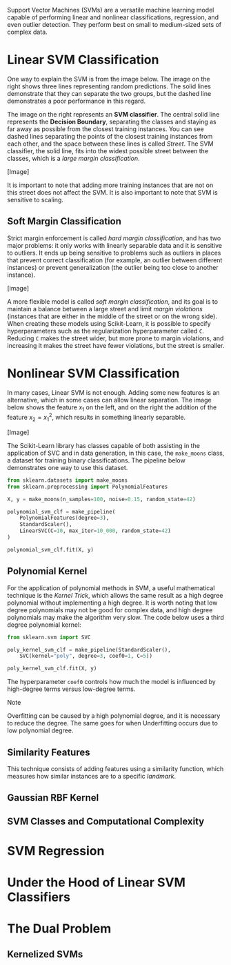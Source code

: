 Support Vector Machines (SVMs) are a versatile machine learning model capable of performing linear and nonlinear classifications, regression, and even outlier detection. They perform best on small to medium-sized sets of complex data.

# Linear SVM Classification

One way to explain the SVM is from the image below. The image on the right shows three lines representing random predictions. The solid lines demonstrate that they can separate the two groups, but the dashed line demonstrates a poor performance in this regard.

The image on the right represents an **SVM classifier**. The central solid line represents the **Decision Boundary**, separating the classes and staying as far away as possible from the closest training instances. You can see dashed lines separating the points of the closest training instances from each other, and the space between these lines is called _Street_. The SVM classifier, the solid line, fits into the widest possible street between the classes, which is a _large margin classification_.

[Image]

It is important to note that adding more training instances that are not on this street does not affect the SVM. It is also important to note that SVM is sensitive to scaling.

## Soft Margin Classification

Strict margin enforcement is called _hard margin classification_, and has two major problems: it only works with linearly separable data and it is sensitive to outliers. It ends up being sensitive to problems such as outliers in places that prevent correct classification (for example, an outlier between different instances) or prevent generalization (the outlier being too close to another instance).

[image]

A more flexible model is called _soft margin classification_, and its goal is to maintain a balance between a large street and limit _margin violations_ (instances that are either in the middle of the street or on the wrong side). When creating these models using Scikit-Learn, it is possible to specify hyperparameters such as the regularization hyperparameter called `C`. Reducing `C` makes the street wider, but more prone to margin violations, and increasing it makes the street have fewer violations, but the street is smaller.


# Nonlinear SVM Classification
In many cases, Linear SVM is not enough. Adding some new features is an alternative, which in some cases can allow linear separation. The image below shows the feature $x_{1}$ on the left, and on the right the addition of the feature $x_{2} = x_{1} ^{2}$, which results in something linearly separable.

[Image]

The Scikit-Learn library has classes capable of both assisting in the application of SVC and in data generation, in this case, the `make_moons` class, a dataset for training binary classifications. The pipeline below demonstrates one way to use this dataset.


```python
from sklearn.datasets import make_moons
from sklearn.preprocessing import PolynomialFeatures

X, y = make_moons(n_samples=100, noise=0.15, random_state=42)

polynomial_svm_clf = make_pipeline(
	PolynomialFeatures(degree=3),
	StandardScaler(),
	LinearSVC(C=10, max_iter=10_000, random_state=42)
)

polynomial_svm_clf.fit(X, y)

```

## Polynomial Kernel
For the application of polynomial methods in SVM, a useful mathematical technique is the _Kernel Trick_, which allows the same result as a high degree polynomial without implementing a high degree. It is worth noting that low degree polynomials may not be good for complex data, and high degree polynomials may make the algorithm very slow. The code below uses a third degree polynomial kernel:

```python
from sklearn.svm import SVC

poly_kernel_svm_clf = make_pipeline(StandardScaler(),
	SVC(kernel="poly", degree=3, coef0=1, C=5))

poly_kernel_svm_clf.fit(X, y)
```
 The hyperparameter `coef0` controls how much the model is influenced by high-degree terms versus low-degree terms.
 
> [!NOTE]
> Overfitting can be caused by a high polynomial degree, and it is necessary to reduce the degree. The same goes for when Underfitting occurs due to low polynomial degree.

## Similarity Features

This technique consists of adding features using a similarity function, which measures how similar instances are to a specific _landmark_.

## Gaussian RBF Kernel



## SVM Classes and Computational Complexity





# SVM Regression





# Under the Hood of Linear SVM Classifiers





# The Dual Problem


## Kernelized SVMs
